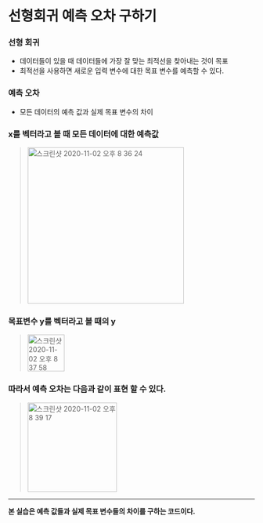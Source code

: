 선형회귀 예측 오차 구하기
==================

### 선형 회귀
- 데이터들이 있을 때 데이터들에 가장 잘 맞는 최적선을 찾아내는 것이 목표
- 최적선을 사용하면 새로운 입력 변수에 대한 목표 변수를 예측할 수 있다.

### 예측 오차
- 모든 데이터의 예측 값과 실제 목표 변수의 차이

### x를 벡터라고 볼 때 모든 데이터에 대한 예측값
> <img width="319" alt="스크린샷 2020-11-02 오후 8 36 24" src="https://user-images.githubusercontent.com/38938145/97863950-2b3b6e80-1d4b-11eb-87af-016e967867ba.png">

### 목표변수 y를 벡터라고 볼 때의 y
> <img width="75" alt="스크린샷 2020-11-02 오후 8 37 58" src="https://user-images.githubusercontent.com/38938145/97864030-4f974b00-1d4b-11eb-86b1-4dbb652a424c.png">

### 따라서 예측 오차는 다음과 같이 표현 할 수 있다.
> <img width="182" alt="스크린샷 2020-11-02 오후 8 39 17" src="https://user-images.githubusercontent.com/38938145/97864140-7eadbc80-1d4b-11eb-910e-c0c29fc41b54.png">

* * *
__본 실습은 예측 값들과 실제 목표 변수들의 차이를 구하는 코드이다.__
